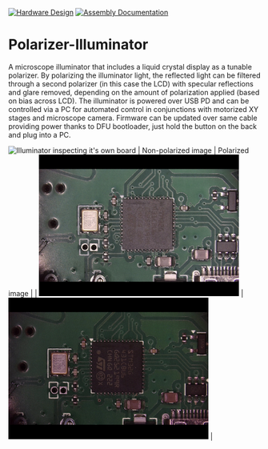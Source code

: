 [![Hardware Design](https://github.com/VIPQualityPost/polarizer-illuminator/actions/workflows/design.yml/badge.svg)](https://github.com/VIPQualityPost/polarizer-illuminator/actions/workflows/design.yml)
[![Assembly Documentation](https://github.com/VIPQualityPost/polarizer-illuminator/actions/workflows/documentation.yml/badge.svg)](https://github.com/VIPQualityPost/polarizer-illuminator/actions/workflows/documentation.yml)


# Polarizer-Illuminator

A microscope illuminator that includes a liquid crystal display as a tunable polarizer. By polarizing the illuminator light, the reflected light can be filtered through a second polarizer (in this case the LCD) with specular reflections and glare removed, depending on the amount of polarization applied (based on bias across LCD). The illuminator is powered over USB PD and can be controlled via a PC for automated control in conjunctions with motorized XY stages and microscope camera. Firmware can be updated over same cable providing power thanks to DFU bootloader, just hold the button on the back and plug into a PC. 

![Illuminator inspecting it's own board](images/side.png)
| Non-polarized image | Polarized image |
| ![Image without polarization applied](images/clear.png) | ![Image with polarization applied](images/polarized.png) |